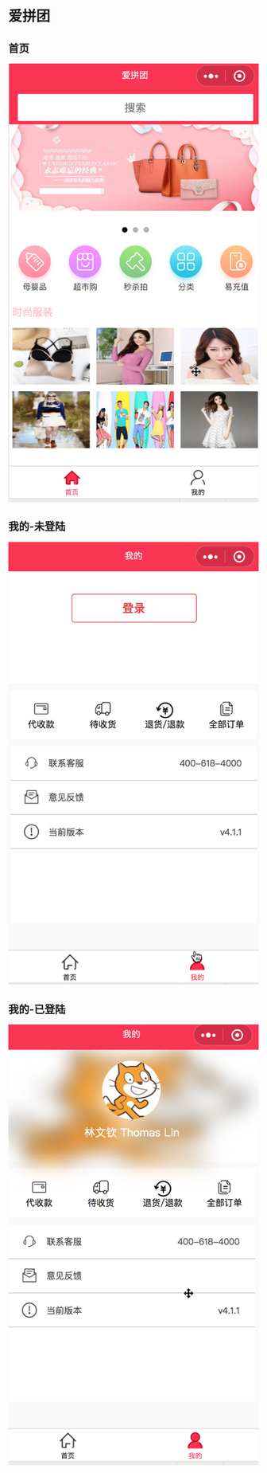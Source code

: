 # 爱拼团

## 首页

![首页](%E9%A6%96%E9%A1%B5.png)

## 我的-未登陆

![我的-未登陆](%E6%88%91%E7%9A%84-%E6%9C%AA%E7%99%BB%E9%99%86.png)

## 我的-已登陆

![我的-已登陆](%E9%A1%B9%E7%9B%AE%E6%96%87%E6%A1%A3%E8%AF%B4%E6%98%8E.assets/%E6%88%91%E7%9A%84-%E5%B7%B2%E7%99%BB%E9%99%86.png)

